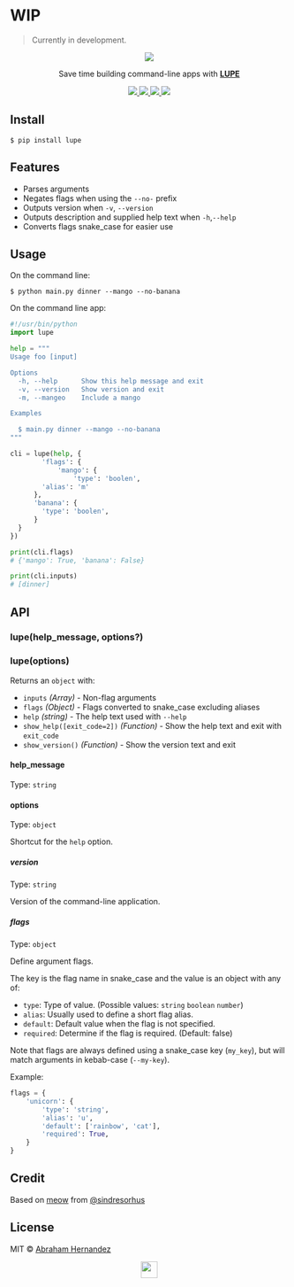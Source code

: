 # WIP

> Currently in development.

<p align="center">
  	<a href="https://pypi.org/project/lupe">
			<img src="https://cdn.abranhe.com/projects/lupe/top.png">
		</a>
</p>

<p align="center">
	Save time building command-line apps with <b><a href="https://pypi.org/project/lupe">LUPE</a></b>
</p>

<p align="center">
	<a href="https://github.com/abranhe/lupe/actions/workflows/test.yml">
		<img src="https://github.com/abranhe/lupe/actions/workflows/cronjob.yml/badge.svg" />
	</a>
	<a href="https://travis-ci.org/abranhe/lupe">
		<img src="https://img.shields.io/travis/abranhe/lupe.svg?logo=travis" />
	</a>
	<a href="https://pypi.org/project/lupe">
		<img src="https://img.shields.io/pypi/v/lupe">
	</a>
	<a href="https://github.com/abranhe/lupe/blob/master/license">
		<img src="https://img.shields.io/github/license/abranhe/lupe.svg" />
	</a>
</p>

## Install

```console
$ pip install lupe
```

## Features

- Parses arguments
- Negates flags when using the `--no-` prefix
- Outputs version when `-v`, `--version`
- Outputs description and supplied help text when `-h`,`--help`
- Converts flags snake_case for easier use

## Usage

On the command line:

```console
$ python main.py dinner --mango --no-banana
```

On the command line app:

```python
#!/usr/bin/python
import lupe

help = """
Usage foo [input]

Options
  -h, --help      Show this help message and exit
  -v, --version   Show version and exit
  -m, --mangeo    Include a mango

Examples

  $ main.py dinner --mango --no-banana
"""

cli = lupe(help, {
		'flags': {
			'mango': {
				'type': 'boolen',
        'alias': 'm'
      },
      'banana': {
        'type': 'boolen',
      }
  }
})

print(cli.flags)
# {'mango': True, 'banana': False}

print(cli.inputs)
# [dinner]
```

## API

### lupe(help_message, options?)

### lupe(options)

Returns an `object` with:

- `inputs` _(Array)_ - Non-flag arguments
- `flags` _(Object)_ - Flags converted to snake_case excluding aliases
- `help` _(string)_ - The help text used with `--help`
- `show_help([exit_code=2])` _(Function)_ - Show the help text and exit with `exit_code`
- `show_version()` _(Function)_ - Show the version text and exit

#### help_message

Type: `string`

#### options

Type: `object`

Shortcut for the `help` option.

##### version

Type: `string`

Version of the command-line application.

##### flags

Type: `object`

Define argument flags.

The key is the flag name in snake_case and the value is an object with any of:

- `type`: Type of value. (Possible values: `string` `boolean` `number`)
- `alias`: Usually used to define a short flag alias.
- `default`: Default value when the flag is not specified.
- `required`: Determine if the flag is required. (Default: false)

Note that flags are always defined using a snake_case key (`my_key`), but will match arguments in kebab-case (`--my-key`).

Example:

```python
flags = {
	'unicorn': {
		'type': 'string',
		'alias': 'u',
		'default': ['rainbow', 'cat'],
		'required': True,
	}
}
```

## Credit

Based on [meow](https://github.com/sindresorhus/meow) from [@sindresorhus](https://github.com/sindresorhus)

## License

MIT © [Abraham Hernandez](https://github.com/abranhe)

<p align="center">
  	<a href="https://pypi.org/project/lupe">
			<img src="https://cdn.abranhe.com/projects/lupe/logo.svg" width="30">
		</a>
</p>

